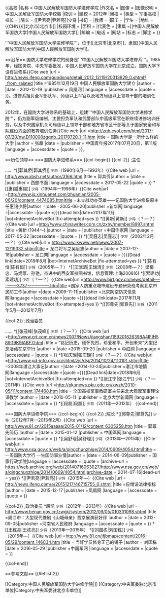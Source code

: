 {{高校
|名称     = 中国人民解放军国防大学进修学院
|外文名   =
|图像     = <!-- 注释出：[[File:PLA_National_Defence_University_logo.png|220px]] -->
|图像说明 =中国人民解放军国防大学校徽
|校训     =
|建校     = 2012年
|闭校     =
|类型     = 军事高校
|校长     =
|院长     = [[尹若亮|尹若亮]]少将
|书记     =
|教师     =
|职工     =
|学生     =
|地址     = {{CHN}}[[北京市|北京市]]
|校园环境 =
|面积     = 
|代表色   =
|隶属     =[[中国人民解放军国防大学|中国人民解放军国防大学]]
|邮编     =
|电话     =
|网站     = 
|标志     =
|脚注     =
}}

'''中国人民解放军国防大学进修学院'''，位于[[北京市|北京市]]，隶属[[中国人民解放军国防大学|中国人民解放军国防大学]]。

==沿革==
国防大学进修学院的前身是'''中国人民解放军国防大学进修系'''。1985年，经国务院、中央军委批准，中国人民解放军国防大学在北京成立。国防大学下设有进修系<ref>{{Cite web |url = http://news.ifeng.com/gundong/detail_2012_12/19/20313929_0.shtml?_from_ralated |title =1985年12月19日 中国人民解放军国防大学建立  |author =  |date =2012-12-19  |publisher = 凤凰网 |language =  |accessdate =  |quote =  }}</ref>。进修系担负全军部队军、师级以上军官以及地方局级以上领导干部的培训任务<ref name=wutz/>。

2012年，在国防大学进修系的基础上，组建'''中国人民解放军国防大学进修学院'''，仍为副军级编制，主要担负军队和武警部队中高级军官在职继续进修培训任务，以及中央国家机关司局级以上领导干部和地方省市区干部等关于国家安全和军队建设方面的教育培训任务<ref name=zhanglei>{{Cite web |url =http://zqb.cyol.com/html/2017-07/20/nw.D110000zgqnb_20170720_1-11.htm  |title = 国防大学是一所什么样的大学 |author = 张磊 |date =  |publisher = 中国青年报2017年07月20日，第11版 |language =  |accessdate =  |quote =  }}</ref>。

==历任领导==
===国防大学进修系===
{{col-begin}}
{{col-2}}
;主任

……
*[[郭其侨|郭其侨]] <small>少将</small>（1990年6月—1993年）<ref>{{Cite web |url = http://www.xbsh.net/author/3166.html |title =  郭其侨|author =  |date =  |publisher = 西部书画 |language =  |accessdate = 2017-05-22 |quote =  }}</ref>
*[[惠锡|惠锡]] <small>少将</small>（1994年—1998年）<ref>{{Cite web|url =http://www.js.xinhuanet.com/zhuanlan/2005-06/20/content_4474085.htm|title =未立战功亦英雄——记国防大学进修系原主任惠锡少将|author =|date =2005-06-20|publisher =新华网|language =|accessdate =|quote =}}{{dead link|date=2017年11月 |bot=InternetArchiveBot |fix-attempted=yes }}</ref>
*[[黄新|黄新]] <small>少将</small>（？—？）<ref>{{Cite web |url =http://www.chinawriter.com.cn/zxhy/member/8997.shtml  |title =黄新 (1944～)  |author =  |date =  |publisher =中国作家网  |language = 2017-05-22 |accessdate =  |quote =  }}</ref>
*[[吴庭志|吴庭志]] <small>少将</small>（2002年2月—？）<ref name=wutz>{{Cite web|url = http://www.lkwww.net/news/2007-12/19332.shtml|title = 龙口将军之吴庭志|author = |date = 2007-12-18|publisher = 龙口网|language = |accessdate = |quote = }}{{Dead link|date=2018年8月 |bot=InternetArchiveBot |fix-attempted=yes }}</ref>
*[[陈有恒|陈有恒]] <small>少将</small>（2005年—？）
*[[王瑞清|王瑞清]] <small>少将</small>（2008年—？）<ref>梁蜀忠、马炳厚、孙艳，奋进中的西安军校图书馆，信息管理:上海2008(6)</ref>
*[[索建功|索建功]] <small>少将</small>（？—？）<ref>{{Cite web|url =http://www.bjrf.gov.cn/news/detail---------3737-----------.htm|title =国家人防重点城市建设专题研究班考察北京市民防工作|author =|date =2009-11-11|publisher =北京防空防灾信息网|language =|accessdate =|quote =}}{{dead link|date=2017年11月 |bot=InternetArchiveBot |fix-attempted=yes }}</ref>
*[[郭尊先|郭尊先]] <small>少将</small>（2011年5月—2012年7月）<ref name=guozx/>

{{col-2}}
;政治委员

……
*[[张茂峰|张茂峰]] <small>少将</small>（？—？）<ref>{{Cite web |url =http://www.crt.com.cn/news2007/News/jiangshan/159201626398A4IFIH589I19K9IABF7.html  |title = “铭记历史，缅怀先烈，珍爱和平，开创未来”大型纪念活动在京举行 |author =  |date =2015-09-20   |publisher = 中红网 |language =  |accessdate =  |quote =  }}</ref>
*[[张庆瑞|张庆瑞]] <small>少将</small>（？—？）<ref>{{Cite web|url =http://www.gd-info.gov.cn/shtml/zjs/dsj/2014/10/24/110101.shtml|title =2008年湛江大事记|author =|date =2014-10-24|publisher =湛江市地情网|language =|accessdate =|quote =}}{{Dead link|date=2018年6月 |bot=InternetArchiveBot |fix-attempted=no }}</ref>
*[[张江宁|张江宁]] <small>少将</small>（？—2011年）<ref>{{Cite web |url =http://pkunews.pku.edu.cn/xwzh/2010-05/11/content_174468.htm  |title = 全国高校军事教研室主任来北大观摩军事理论课教学 |author =  |date =2010-05-11  |publisher = 北京大学新闻网 |language =  |accessdate =  |quote =  }}</ref>
*[[段凯|段凯]] <small>少将</small>（2011年—2012年）
{{col-end}}

===国防大学进修学院===
{{col-begin}}
{{col-2}}
;院长
*[[郭尊先|郭尊先]] <small>少将</small>（2012年7月—2013年2月）<ref name=guozx>{{Cite web |url = http://www.81.cn/2015aaaaa/2015-01/12/content_6305258.htm |title = 郭尊先简历 |author =  |date = 2015-01-12 |publisher =  中国军网|language =  |accessdate =  |quote =  }}</ref>
*[[吴舒理|吴舒理]] <small>少将</small>（2013年—2015年）<ref name=gjxz>{{Cite web|url = http://www.nsa.gov.cn/web/a/qingchunzhige/2014/0609/4054.html|title = 一周国防大学行 一生国防事业情|author = |date = 2014-06-09|publisher = 国家行政学院|language = |accessdate = |quote = |archive-url = https://web.archive.org/web/20140716063027/http://www.nsa.gov.cn/web/a/qingchunzhige/2014/0609/4054.html|archive-date = 2014-07-16|dead-url = yes}}</ref>
*[[尹若亮|尹若亮]] <small>少将</small>（2015年—）<ref>{{Cite web |url = http://news.ifeng.com/a/20151217/46715755_0.shtml |title =应增设法律指标  |author =  |date = 2015-12-17 |publisher =凤凰网  |language =  |accessdate =  |quote =  }}</ref>

{{col-2}}
;政治委员
*段凯 <small>少将</small>（2012年—2013年）<ref>{{Cite web |url =  http://www.henan.gov.cn/zwgk/system/2012/09/05/010331098.shtml  |title =周口市：大型现代豫剧《山城母亲》晋京展演获好评  |author =  |date =  2012-09-05|publisher =河南省人民政府  |language =  |accessdate =  |quote =  }}</ref>
*[[王栋亮|王栋亮]] <small>少将</small>（2013年—2015年）<ref name=gjxz/>
*[[刘国栋|刘国栋]] <small>少将</small>（2015年—）<ref>{{Cite web |url =http://www.81.cn/jfjbmap/content/2016-05/29/content_146034.htm  |title = 当好学员修身正己的镜子 |author = 刘国栋 |date = 2016-05-29 |publisher =中国军网  |language =  |accessdate =  |quote =  }}</ref>

{{col-end}}

==参考文献==
{{Reflist|2}}

[[Category:中国人民解放军国防大学进修学院|]]
[[Category:中央军委驻北京市单位|Category:中央军委驻北京市单位]]